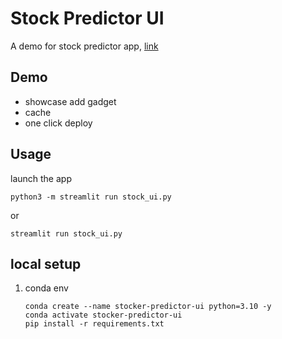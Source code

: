 # Stock Predictor UI

A demo for stock predictor app, [link](https://fbai-stock-predictor.streamlit.app)

## Demo
- showcase add gadget
- cache 
- one click deploy

## Usage
launch the app
```
python3 -m streamlit run stock_ui.py
```
or 
```
streamlit run stock_ui.py
```

## local setup
1. conda env    

    ```
    conda create --name stocker-predictor-ui python=3.10 -y
    conda activate stocker-predictor-ui
    pip install -r requirements.txt
    ```
